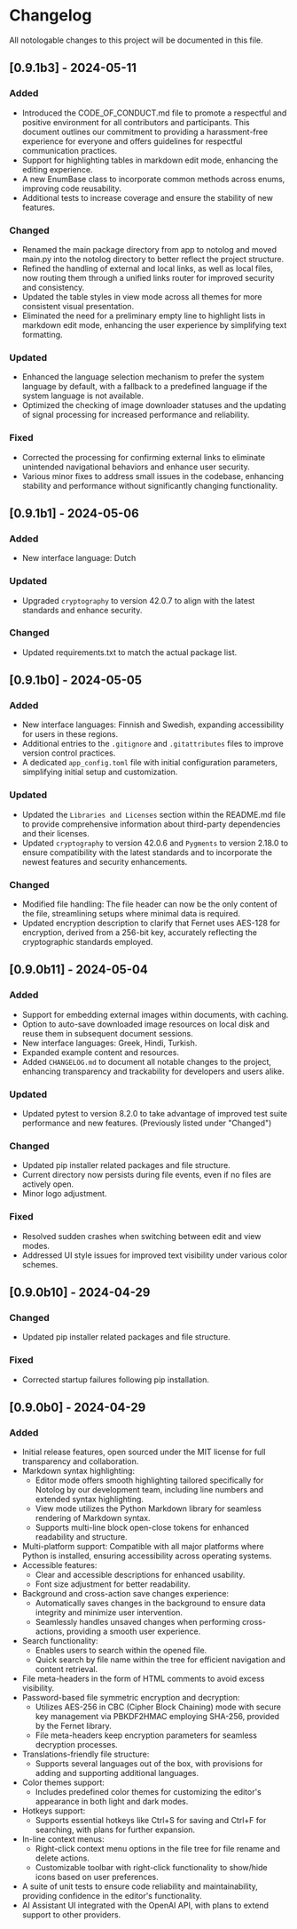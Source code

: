 # Changelog
All notologable changes to this project will be documented in this file.

## [0.9.1b3] - 2024-05-11

### Added
- Introduced the CODE_OF_CONDUCT.md file to promote a respectful and positive environment for all contributors and participants. This document outlines our commitment to providing a harassment-free experience for everyone and offers guidelines for respectful communication practices.
- Support for highlighting tables in markdown edit mode, enhancing the editing experience.
- A new EnumBase class to incorporate common methods across enums, improving code reusability.
- Additional tests to increase coverage and ensure the stability of new features.

### Changed
- Renamed the main package directory from app to notolog and moved main.py into the notolog directory to better reflect the project structure.
- Refined the handling of external and local links, as well as local files, now routing them through a unified links router for improved security and consistency.
- Updated the table styles in view mode across all themes for more consistent visual presentation.
- Eliminated the need for a preliminary empty line to highlight lists in markdown edit mode, enhancing the user experience by simplifying text formatting.

### Updated
- Enhanced the language selection mechanism to prefer the system language by default, with a fallback to a predefined language if the system language is not available.
- Optimized the checking of image downloader statuses and the updating of signal processing for increased performance and reliability.

### Fixed
- Corrected the processing for confirming external links to eliminate unintended navigational behaviors and enhance user security.
- Various minor fixes to address small issues in the codebase, enhancing stability and performance without significantly changing functionality.

## [0.9.1b1] - 2024-05-06

### Added
- New interface language: Dutch

### Updated
- Upgraded `cryptography` to version 42.0.7 to align with the latest standards and enhance security.

### Changed
- Updated requirements.txt to match the actual package list.

## [0.9.1b0] - 2024-05-05

### Added
- New interface languages: Finnish and Swedish, expanding accessibility for users in these regions.
- Additional entries to the `.gitignore` and `.gitattributes` files to improve version control practices.
- A dedicated `app_config.toml` file with initial configuration parameters, simplifying initial setup and customization.

### Updated
- Updated the `Libraries and Licenses` section within the README.md file to provide comprehensive information about third-party dependencies and their licenses.
- Updated `cryptography` to version 42.0.6 and `Pygments` to version 2.18.0 to ensure compatibility with the latest standards and to incorporate the newest features and security enhancements.

### Changed
- Modified file handling: The file header can now be the only content of the file, streamlining setups where minimal data is required.
- Updated encryption description to clarify that Fernet uses AES-128 for encryption, derived from a 256-bit key, accurately reflecting the cryptographic standards employed.

## [0.9.0b11] - 2024-05-04

### Added
- Support for embedding external images within documents, with caching.
- Option to auto-save downloaded image resources on local disk and reuse them in subsequent document sessions.
- New interface languages: Greek, Hindi, Turkish.
- Expanded example content and resources.
- Added `CHANGELOG.md` to document all notable changes to the project, enhancing transparency and trackability for developers and users alike.

### Updated
- Updated pytest to version 8.2.0 to take advantage of improved test suite performance and new features. (Previously listed under "Changed")

### Changed
- Updated pip installer related packages and file structure.
- Current directory now persists during file events, even if no files are actively open.
- Minor logo adjustment.

### Fixed
- Resolved sudden crashes when switching between edit and view modes.
- Addressed UI style issues for improved text visibility under various color schemes.

## [0.9.0b10] - 2024-04-29

### Changed
- Updated pip installer related packages and file structure.

### Fixed
- Corrected startup failures following pip installation.

## [0.9.0b0] - 2024-04-29

### Added
- Initial release features, open sourced under the MIT license for full transparency and collaboration.
- Markdown syntax highlighting:
    - Editor mode offers smooth highlighting tailored specifically for Notolog by our development team, including line numbers and extended syntax highlighting.
    - View mode utilizes the Python Markdown library for seamless rendering of Markdown syntax.
    - Supports multi-line block open-close tokens for enhanced readability and structure.
- Multi-platform support: Compatible with all major platforms where Python is installed, ensuring accessibility across operating systems.
- Accessible features:
    - Clear and accessible descriptions for enhanced usability.
    - Font size adjustment for better readability.
- Background and cross-action save changes experience:
    - Automatically saves changes in the background to ensure data integrity and minimize user intervention.
    - Seamlessly handles unsaved changes when performing cross-actions, providing a smooth user experience.
- Search functionality:
    - Enables users to search within the opened file.
    - Quick search by file name within the tree for efficient navigation and content retrieval.
- File meta-headers in the form of HTML comments to avoid excess visibility.
- Password-based file symmetric encryption and decryption:
    - Utilizes AES-256 in CBC (Cipher Block Chaining) mode with secure key management via PBKDF2HMAC employing SHA-256, provided by the Fernet library.
    - File meta-headers keep encryption parameters for seamless decryption processes.
- Translations-friendly file structure:
    - Supports several languages out of the box, with provisions for adding and supporting additional languages.
- Color themes support:
    - Includes predefined color themes for customizing the editor's appearance in both light and dark modes.
- Hotkeys support:
    - Supports essential hotkeys like Ctrl+S for saving and Ctrl+F for searching, with plans for further expansion.
- In-line context menus:
    - Right-click context menu options in the file tree for file rename and delete actions.
    - Customizable toolbar with right-click functionality to show/hide icons based on user preferences.
- A suite of unit tests to ensure code reliability and maintainability, providing confidence in the editor's functionality.
- AI Assistant UI integrated with the OpenAI API, with plans to extend support to other providers.
